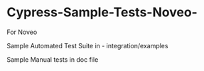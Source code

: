 # Cypress-Sample-Tests-Noveo-
For Noveo

Sample Automated Test Suite in - integration/examples

Sample Manual tests in doc file
